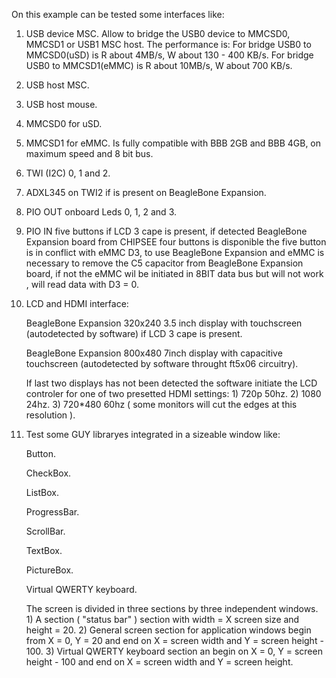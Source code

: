 On this example can be tested some interfaces like:

1) USB device MSC.
	Allow to bridge the USB0 device to MMCSD0, MMCSD1 or USB1 MSC host.
		The performance is:
			For bridge USB0 to MMCSD0(uSD) is  R about 4MB/s, W about 130 - 400 KB/s. 
			For bridge USB0 to MMCSD1(eMMC) is R about 10MB/s, W about 700 KB/s.

2) USB host MSC.

3) USB host mouse.

4) MMCSD0 for uSD.

5) MMCSD1 for eMMC.
	Is fully compatible with BBB 2GB and BBB 4GB, on maximum speed and 8 bit bus.

6) TWI (I2C) 0, 1 and 2.

7) ADXL345 on TWI2 if is present on BeagleBone Expansion.

8) PIO OUT onboard Leds 0, 1, 2 and 3.

9) PIO IN five buttons if LCD 3 cape is present, if detected BeagleBone Expansion board from CHIPSEE 
	four buttons is disponible the five button is in conflict with eMMC D3, 
	to use BeagleBone Expansion and eMMC is necessary to remove the C5 capacitor 
	from BeagleBone Expansion board, if not the eMMC wil be initiated in 8BIT data bus 
	but will not work , will read data with D3 = 0.

6) LCD and HDMI interface:

	BeagleBone Expansion 320x240 3.5 inch display with touchscreen 
		(autodetected by software) if LCD 3 cape is present.
	
	BeagleBone Expansion 800x480 7inch display with capacitive touchscreen 
		(autodetected by software throught ft5x06 circuitry).
	
	If last two displays has not been detected the software 
		initiate the LCD controler for one of two presetted HDMI settings:
			1) 720p 50hz.
			2) 1080 24hz.
			3) 720*480 60hz ( some monitors will cut the edges at this resolution ).
	
7) Test some GUY libraryes integrated in a sizeable window like:

	Button.
	
	CheckBox.
	
	ListBox.
	
	ProgressBar.
	
	ScrollBar.
	
	TextBox.
	
	PictureBox. 
	
	Virtual QWERTY keyboard.
	
	The screen is divided in three sections by three independent windows.
		1) A section ( "status bar" ) section with width = X screen size and height = 20.
		2) General screen section for application windows begin from X = 0, Y = 20 
			and end on X = screen width and Y = screen height - 100.
		3) Virtual QWERTY keyboard section an begin on X = 0, Y = screen height - 100 
			and end on X = screen width and Y = screen height.
